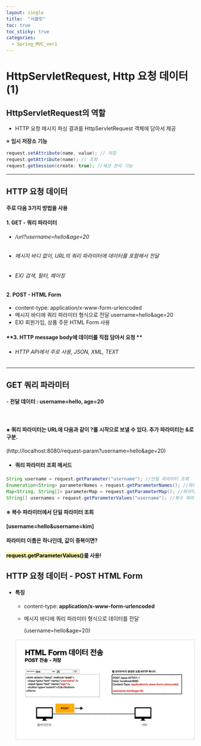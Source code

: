 ```yaml
---
layout: single
title:  "서블릿"
toc: true
toc_sticky: true
categories:
  - Spring_MVC_ver1
---
```


# HttpServletRequest, Http 요청 데이터(1)



## HttpServletRequest의 역할

- HTTP 요청 메시지 파싱 결과를 HttpServletRequest 객체에 담아서 제공



※ **임시 저장소 기능**

```java
request.setAttribute(name, value); // 저장
request.getAttribute(name); // 조회
request.getSession(create: true); //세션 관리 기능
```



---



## HTTP 요청 데이터

####  주로 다음 3가지 방법을 사용



####   1. GET - 쿼리 파라미터

- ###### /url?username=hello&age=20

- ###### 메시지 바디 없이, URL의 쿼리 파라미터에 데이터를 포함해서 전달

- ###### EX) 검색, 필터, 페이징



####   **2. POST - HTML Form**

- content-type: application/x-www-form-urlencoded
- 메시지 바디에 쿼리 파라미터 형식으로 전달 username=hello&age=20
- EX) 회원가입, 상품 주문 HTML Form 사용



####   **3. HTTP message body에 데이터를 직접 담아서 요청 **

- ###### HTTP API에서 주로 사용, JSON, XML, TEXT

---



## GET 쿼리 파라미터

#### 	- 전달 데이터 : username=hello, age=20

​	

#### 	⁕ 쿼리 파라미터는 URL에 다음과 같이 ?를 시작으로 보낼 수 있다. 추가 파라미터는 &로 구분.

(http://localhost:8080/request-param?username=hello&age=20)



- #### 쿼리 파라미터 조회 메서드

```java
String username = request.getParameter("username"); //단일 파라미터 조회
Enumeration<String> parameterNames = request.getParameterNames(); //파라미터 이름들 모두 조회
Map<String, String[]> parameterMap = request.getParameterMap(); //파라미터를 Map으로 조회
String[] usernames = request.getParameterValues("username"); //복수 파라미터 조회
```



####    ※ 복수 파라미터에서 단일 파라미터 조회

#### 	[username=hello&username=kim]

####     파라미터 이름은 하나인데, 값이 중복이면?

####     <mark style='background-color: #fff5b1'>request.getParameterValues()</mark>를 사용!	



## HTTP 요청 데이터 - POST HTML Form

- #### 특징

  - content-type: **application/x-www-form-urlencoded**

  - 메시지 바디에 쿼리 파라미터 형식으로 데이터를 전달

    (username=hello&age=20)

  

  ![](/assets/images/2021-11-17-httpRequestServlet/1.JPG)



